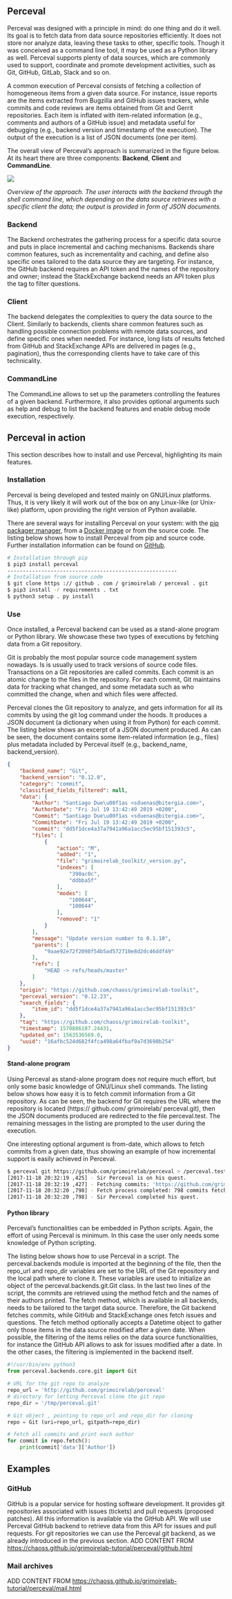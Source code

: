 ## Perceval

Perceval was designed with a principle in mind: do one thing and do it well. Its goal is to fetch data from data source repositories efficiently. It does not store nor analyze data, leaving these tasks to other, specific tools. Though it was conceived as a command line tool, it may be used as a Python library as well.
Perceval supports plenty of data sources, which are commonly used to support, coordinate and promote development activities, such as Git, GitHub, GitLab, Slack and so on.

A common execution of Perceval consists of fetching a collection of homogeneous items from a given data source. For instance, issue reports are the items extracted from Bugzilla and GitHub
issues trackers, while commits and code reviews are items obtained from Git and Gerrit repositories. Each item is inflated with item-related information (e.g., comments and authors of a GitHub issue)
and metadata useful for debugging (e.g., backend version and timestamp of the execution). The output of the execution is a list of JSON documents (one per item).

The overall view of Perceval’s approach is summarized in the figure below. At its heart there are three components: **Backend**, **Client** and **CommandLine**.

![](../assets/perceval-json.png)

*Overview of the approach. The user interacts with the backend through the shell command line, which depending on the data source retrieves with a specific client the data; the output is provided in form of JSON documents.*

### Backend

The Backend orchestrates the gathering process for a specific data source and puts in place incremental and caching mechanisms. Backends share common features, such as incrementality and caching, and define also specific ones tailored to the data source they are targeting. For instance, the GitHub backend requires an API token and the names of the repository and owner; instead the StackExchange backend needs an API token plus the tag to filter questions.

### Client

The backend delegates the complexities to query the data source to the Client. Similarly to backends, clients share common features such as handling possible connection problems with remote data sources, and define specific ones when needed. For instance, long lists of results fetched from GitHub and StackExchange APIs are delivered in pages (e.g., pagination), thus the corresponding clients have to take care of this technicality.

### CommandLine

The CommandLine allows to set up the parameters controlling the features of a given backend. Furthermore, it also provides optional arguments such as help and debug to list the backend features and enable debug mode execution, respectively.

## Perceval in action

This section describes how to install and use Perceval, highlighting its main features.

### Installation

Perceval is being developed and tested mainly on GNU/Linux platforms. Thus, it is very likely it will work out of the box on
any Linux-like (or Unix-like) platform, upon providing the right version of Python available.

There are several ways for installing Perceval on your system: with the [pip packager manager](https://pypi.org/project/perceval/), from a [Docker image](https://github.com/chaoss/grimoirelab-perceval/tree/master/docker/images) or from the
source code. The listing below shows how to install Perceval from pip and source code. Further installation information can be found on [GitHub](https://github.com/grimoirelab/perceval).

```bash
# Installation through pip
$ pip3 install perceval
-------------------------------------------------------
# Installation from source code
$ git clone https :// github . com / grimoirelab / perceval . git
$ pip3 install -r requirements . txt
$ python3 setup . py install
```

### Use

Once installed, a Perceval backend can be used as a stand-alone program or Python library. We showcase these two types of executions by fetching data from a Git repository.

Git is probably the most popular source code management system nowadays. Is is usually used to track versions of source code files. Transactions on a Git repositories are called commits. Each
commit is an atomic change to the files in the repository. For each commit, Git maintains data for tracking what changed, and some metadata such as who committed the change, when and which files
were affected.

Perceval clones the Git repository to analyze, and gets information for all its commits by using the git log command under the hoods. It produces a JSON document (a dictionary when using
it from Python) for each commit. The listing below shows an excerpt of a JSON document produced. As can be seen, the document contains some item-related information (e.g., files) plus metadata included by Perceval itself (e.g., backend_name, backend_version).

```json
{
    "backend_name": "Git",
    "backend_version": "0.12.0",
    "category": "commit",
    "classified_fields_filtered": null,
    "data": {
        "Author": "Santiago Due\u00f1as <sduenas@bitergia.com>",
        "AuthorDate": "Fri Jul 19 13:42:49 2019 +0200",
        "Commit": "Santiago Due\u00f1as <sduenas@bitergia.com>",
        "CommitDate": "Fri Jul 19 13:42:49 2019 +0200",
        "commit": "dd5f1dce4a37a7941a96a1acc5ec95bf151393c5",
        "files": [
            {
                "action": "M",
                "added": "1",
                "file": "grimoirelab_toolkit/_version.py",
                "indexes": [
                    "390ac0c",
                    "ddbba5f"
                ],
                "modes": [
                    "100644",
                    "100644"
                ],
                "removed": "1"
            }
        ],
        "message": "Update version number to 0.1.10",
        "parents": [
            "9aae92e72f2098f54b5ad572710e8d2dc46ddf49"
        ],
        "refs": [
            "HEAD -> refs/heads/master"
        ]
    },
    "origin": "https://github.com/chaoss/grimoirelab-toolkit",
    "perceval_version": "0.12.23",
    "search_fields": {
        "item_id": "dd5f1dce4a37a7941a96a1acc5ec95bf151393c5"
    },
    "tag": "https://github.com/chaoss/grimoirelab-toolkit",
    "timestamp": 1570886107.24431,
    "updated_on": 1563536569.0,
    "uuid": "16afbc524d682f4fca498a64fbaf9a7d3690b254"
}
```

#### Stand-alone program

Using Perceval as stand-alone program does not require much effort, but only some basic knowledge of GNU/Linux shell commands. The listing below shows how easy it is to
fetch commit information from a Git repository. As can be seen, the backend for Git requires the URL where the repository is located (https:// github.com/ grimoirelab/ perceval.git), then the JSON
documents produced are redirected to the file perceval.test. The remaining messages in the listing are prompted to the user during
the execution.

One interesting optional argument is from-date, which allows to fetch commits from a given date, thus showing an example of how incremental support is easily achieved in Perceval.

```bash
$ perceval git https://github.com/grimoirelab/perceval > /perceval.test
[2017-11-18 20:32:19 ,425] - Sir Perceval is on his quest.
[2017-11-18 20:32:19 ,427] - Fetching commits: 'https://github.com/grimoirelab/perceval' git repository from 1970-01-01 00:00:00+00:00; all branches
[2017-11-18 20:32:20 ,798] - Fetch process completed: 798 commits fetched
[2017-11-18 20:32:20 ,798] - Sir Perceval completed his quest.
```

#### Python library

Perceval’s functionalities can be embedded in Python scripts. Again, the effort of using Perceval is minimum. In this case the user only needs some knowledge of Python scripting.

The listing below shows how to use Perceval in a script. The perceval.backends module is imported at the beginning of the file, then the repo_url and repo_dir variables are set to the URL of the Git
repository and the local path where to clone it. These variables are used to initialize an object of the perceval.backends.git.Git class. In the last two lines of the script, the commits are retrieved using
the method fetch and the names of their authors printed. The fetch method, which is available in all backends, needs to be tailored to the target data source. Therefore, the Git backend fetches commits,
while GitHub and StackExchange ones fetch issues and questions. The fetch method optionally accepts a Datetime object to gather only those items in the data source modified after a given date.
When possible, the filtering of the items relies on the data source functionalities, for instance the GitHub API allows to ask for issues modified after a date. In the other cases, the filtering is implemented
in the backend itself.

```python
#!/usr/bin/env python3
from perceval.backends.core.git import Git

# URL for the git repo to analyze
repo_url = 'http://github.com/grimoirelab/perceval'
# directory for letting Perceval clone the git repo
repo_dir = '/tmp/perceval.git'

# Git object , pointing to repo_url and repo_dir for cloning
repo = Git (uri=repo_url, gitpath=repo_dir)

# fetch all commits and print each author
for commit in repo.fetch():
    print(commit['data']['Author'])
```

## Examples

### GitHub
GitHub is a popular service for hosting software development. It provides git repositories associated with issues (tickets) and pull requests (proposed patches). All this information is available via the GitHub API. We will use Perceval GitHub backend to retrieve data from this API for issues and pull requests. For git repositories we can use the Perceval git backend, as we already introduced in the previous section.
ADD CONTENT FROM https://chaoss.github.io/grimoirelab-tutorial/perceval/github.html

### Mail archives
ADD CONTENT FROM https://chaoss.github.io/grimoirelab-tutorial/perceval/mail.html

